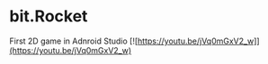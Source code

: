 # bit.Rocket
First 2D game in Adnroid Studio
[![https://youtu.be/jVq0mGxV2_w]](https://youtu.be/jVq0mGxV2_w)

